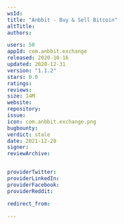 ```yaml
---
wsId: 
title: "Anbbit - Buy & Sell Bitcoin"
altTitle: 
authors:

users: 50
appId: com.anbbit.exchange
released: 2020-10-16
updated: 2020-12-31
version: "1.1.2"
stars: 0.0
ratings: 
reviews: 
size: 14M
website: 
repository: 
issue: 
icon: com.anbbit.exchange.png
bugbounty: 
verdict: stale
date: 2021-12-28
signer: 
reviewArchive:


providerTwitter: 
providerLinkedIn: 
providerFacebook: 
providerReddit: 

redirect_from:

---
```



